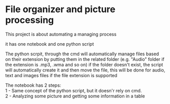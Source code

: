# File organizer and picture processing  

This project is about automating a managing process  

it has one notebook and one python script  

The python scrpit, through the cmd will automatically manage files based on their extension by putting them in the related folder (e.g. "Audio" folder if the extension is .mp3, .wma and so on) if the folder doesn't exist, the script will automatically create it and then move the file, this will be done for audio, text and images files if the file extension is supported    


The notebook has 2 steps:  
1 - Same concept of the python script, but it doesn'r rely on cmd.  
2 - Analyzing some picture and getting some information in a table  
